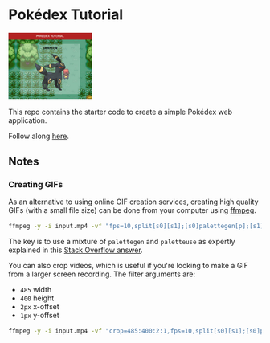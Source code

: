# Pokédex Tutorial

<img src="public/demo.png" alt="demo" width="33%" height="auto" />

This repo contains the starter code to create a simple Pokédex web application.

Follow along [here](https://lemonpole.gitbook.io/pokedex-tutorial/).

## Notes

### Creating GIFs

As an alternative to using online GIF creation services, creating high quality GIFs (with a small file size) can be done from your computer using [ffmpeg](https://ffmpeg.org/download.html).

```bash
ffmpeg -y -i input.mp4 -vf "fps=10,split[s0][s1];[s0]palettegen[p];[s1][p]paletteuse" output.gif
```

The key is to use a mixture of `palettegen` and `paletteuse` as expertly explained in this [Stack Overflow answer](https://superuser.com/a/556031).

You can also crop videos, which is useful if you're looking to make a GIF from a larger screen recording. The filter arguments are:

- `485` width
- `400` height
- `2px` x-offset
- `1px` y-offset

```bash
ffmpeg -y -i input.mp4 -vf "crop=485:400:2:1,fps=10,split[s0][s1];[s0]palettegen[p];[s1][p]paletteuse" output.gif
```
